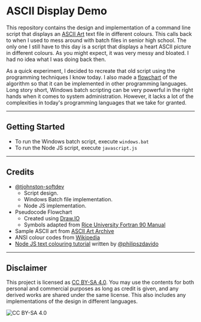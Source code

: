 # ASCII Display Demo

This repository contains the design and implementation of a command line script that displays an [ASCII Art](https://en.wikipedia.org/wiki/ASCII_art) text file in different colours. This calls back to when I used to mess around with batch files in senior high school. The only one I still have to this day is a script that displays a heart ASCII picture in different colours. As you might expect, it was very messy and bloated. I had no idea what I was doing back then.

As a quick experiment, I decided to recreate that old script using the programming techniques I know today. I also made a [flowchart](./pseudocode/readme.md) of the algorithm so that it can be implemented in other programming languages. Long story short, Windows batch scripting can be very powerful in the right hands when it comes to system administration. However, it lacks a lot of the complexities in today's programming languages that we take for granted.

---

## Getting Started

* To run the Windows batch script, execute `windows.bat`
* To run the Node JS script, execute `javascript.js`

---

## Credits

* [@tjohnston-softdev](https://github.com/tjohnston-softdev) 
	* Script design.
	* Windows Batch file implementation.
	* Node JS implementation.
* Pseudocode Flowchart
	* Created using [Draw.IO](https://app.diagrams.net/)
	* Symbols adapted from [Rice University Fortran 90 Manual](https://www.owlnet.rice.edu/~ceng303/manuals/fortran/FOR3_3.html)
* Sample ASCII art from [ASCII Art Archive](https://www.asciiart.eu/computers/bug)
* ANSI colour codes from [Wikipedia](https://en.wikipedia.org/wiki/ANSI_escape_code#3-bit_and_4-bit)
* [Node JS text colouring tutorial](https://blog.bitsrc.io/coloring-your-terminal-using-nodejs-eb647d4af2a2) written by [@philipszdavido](https://github.com/philipszdavido)

---

## Disclaimer
This project is licensed as [CC BY-SA 4.0](https://creativecommons.org/licenses/by-sa/4.0/). You may use the contents for both personal and commercial purposes as long as credit is given, and any derived works are shared under the same license. This also includes any implementations of the design in different languages.

![CC BY-SA 4.0](https://i.creativecommons.org/l/by-sa/4.0/88x31.png)


